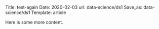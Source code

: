 Title: test-again
Date: 2020-02-03
url: data-science/ds1
Save_as: data-science/ds1
Template: article

Here is some more content.
